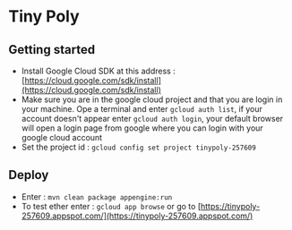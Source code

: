 # Tiny Poly

## Getting started

- Install Google Cloud SDK at this address : [https://cloud.google.com/sdk/install](https://cloud.google.com/sdk/install)
- Make sure you are in the google cloud project and that you are login in your machine. Ope a terminal and enter `gcloud auth list`, if your account doesn't appear enter `gcloud auth login`, your default browser will open a login page from google where you can login with your google cloud account
- Set the project id : `gcloud config set project tinypoly-257609`


## Deploy
- Enter : `mvn clean package appengine:run`
- To test ether enter : `gcloud app browse` or go to [https://tinypoly-257609.appspot.com/](https://tinypoly-257609.appspot.com/)
